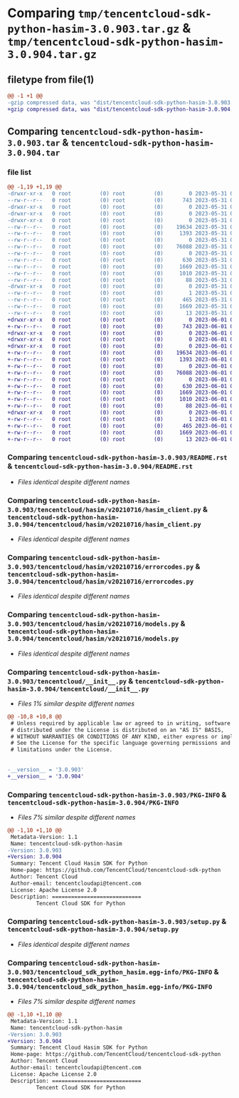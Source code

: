 # Comparing `tmp/tencentcloud-sdk-python-hasim-3.0.903.tar.gz` & `tmp/tencentcloud-sdk-python-hasim-3.0.904.tar.gz`

## filetype from file(1)

```diff
@@ -1 +1 @@
-gzip compressed data, was "dist/tencentcloud-sdk-python-hasim-3.0.903.tar", last modified: Wed May 31 02:12:50 2023, max compression
+gzip compressed data, was "dist/tencentcloud-sdk-python-hasim-3.0.904.tar", last modified: Thu Jun  1 02:36:17 2023, max compression
```

## Comparing `tencentcloud-sdk-python-hasim-3.0.903.tar` & `tencentcloud-sdk-python-hasim-3.0.904.tar`

### file list

```diff
@@ -1,19 +1,19 @@
-drwxr-xr-x   0 root         (0) root         (0)        0 2023-05-31 02:12:50.000000 tencentcloud-sdk-python-hasim-3.0.903/
--rw-r--r--   0 root         (0) root         (0)      743 2023-05-31 02:12:50.000000 tencentcloud-sdk-python-hasim-3.0.903/README.rst
-drwxr-xr-x   0 root         (0) root         (0)        0 2023-05-31 02:12:50.000000 tencentcloud-sdk-python-hasim-3.0.903/tencentcloud/
-drwxr-xr-x   0 root         (0) root         (0)        0 2023-05-31 02:12:50.000000 tencentcloud-sdk-python-hasim-3.0.903/tencentcloud/hasim/
-drwxr-xr-x   0 root         (0) root         (0)        0 2023-05-31 02:12:50.000000 tencentcloud-sdk-python-hasim-3.0.903/tencentcloud/hasim/v20210716/
--rw-r--r--   0 root         (0) root         (0)    19634 2023-05-31 02:12:50.000000 tencentcloud-sdk-python-hasim-3.0.903/tencentcloud/hasim/v20210716/hasim_client.py
--rw-r--r--   0 root         (0) root         (0)     1393 2023-05-31 02:12:50.000000 tencentcloud-sdk-python-hasim-3.0.903/tencentcloud/hasim/v20210716/errorcodes.py
--rw-r--r--   0 root         (0) root         (0)        0 2023-05-31 02:12:50.000000 tencentcloud-sdk-python-hasim-3.0.903/tencentcloud/hasim/v20210716/__init__.py
--rw-r--r--   0 root         (0) root         (0)    76088 2023-05-31 02:12:50.000000 tencentcloud-sdk-python-hasim-3.0.903/tencentcloud/hasim/v20210716/models.py
--rw-r--r--   0 root         (0) root         (0)        0 2023-05-31 02:12:50.000000 tencentcloud-sdk-python-hasim-3.0.903/tencentcloud/hasim/__init__.py
--rw-r--r--   0 root         (0) root         (0)      630 2023-05-31 02:12:50.000000 tencentcloud-sdk-python-hasim-3.0.903/tencentcloud/__init__.py
--rw-r--r--   0 root         (0) root         (0)     1669 2023-05-31 02:12:50.000000 tencentcloud-sdk-python-hasim-3.0.903/PKG-INFO
--rw-r--r--   0 root         (0) root         (0)     1010 2023-05-31 02:12:50.000000 tencentcloud-sdk-python-hasim-3.0.903/setup.py
--rw-r--r--   0 root         (0) root         (0)       88 2023-05-31 02:12:50.000000 tencentcloud-sdk-python-hasim-3.0.903/setup.cfg
-drwxr-xr-x   0 root         (0) root         (0)        0 2023-05-31 02:12:50.000000 tencentcloud-sdk-python-hasim-3.0.903/tencentcloud_sdk_python_hasim.egg-info/
--rw-r--r--   0 root         (0) root         (0)        1 2023-05-31 02:12:50.000000 tencentcloud-sdk-python-hasim-3.0.903/tencentcloud_sdk_python_hasim.egg-info/dependency_links.txt
--rw-r--r--   0 root         (0) root         (0)      465 2023-05-31 02:12:50.000000 tencentcloud-sdk-python-hasim-3.0.903/tencentcloud_sdk_python_hasim.egg-info/SOURCES.txt
--rw-r--r--   0 root         (0) root         (0)     1669 2023-05-31 02:12:50.000000 tencentcloud-sdk-python-hasim-3.0.903/tencentcloud_sdk_python_hasim.egg-info/PKG-INFO
--rw-r--r--   0 root         (0) root         (0)       13 2023-05-31 02:12:50.000000 tencentcloud-sdk-python-hasim-3.0.903/tencentcloud_sdk_python_hasim.egg-info/top_level.txt
+drwxr-xr-x   0 root         (0) root         (0)        0 2023-06-01 02:36:17.000000 tencentcloud-sdk-python-hasim-3.0.904/
+-rw-r--r--   0 root         (0) root         (0)      743 2023-06-01 02:36:17.000000 tencentcloud-sdk-python-hasim-3.0.904/README.rst
+drwxr-xr-x   0 root         (0) root         (0)        0 2023-06-01 02:36:17.000000 tencentcloud-sdk-python-hasim-3.0.904/tencentcloud/
+drwxr-xr-x   0 root         (0) root         (0)        0 2023-06-01 02:36:17.000000 tencentcloud-sdk-python-hasim-3.0.904/tencentcloud/hasim/
+drwxr-xr-x   0 root         (0) root         (0)        0 2023-06-01 02:36:17.000000 tencentcloud-sdk-python-hasim-3.0.904/tencentcloud/hasim/v20210716/
+-rw-r--r--   0 root         (0) root         (0)    19634 2023-06-01 02:36:17.000000 tencentcloud-sdk-python-hasim-3.0.904/tencentcloud/hasim/v20210716/hasim_client.py
+-rw-r--r--   0 root         (0) root         (0)     1393 2023-06-01 02:36:17.000000 tencentcloud-sdk-python-hasim-3.0.904/tencentcloud/hasim/v20210716/errorcodes.py
+-rw-r--r--   0 root         (0) root         (0)        0 2023-06-01 02:36:17.000000 tencentcloud-sdk-python-hasim-3.0.904/tencentcloud/hasim/v20210716/__init__.py
+-rw-r--r--   0 root         (0) root         (0)    76088 2023-06-01 02:36:17.000000 tencentcloud-sdk-python-hasim-3.0.904/tencentcloud/hasim/v20210716/models.py
+-rw-r--r--   0 root         (0) root         (0)        0 2023-06-01 02:36:17.000000 tencentcloud-sdk-python-hasim-3.0.904/tencentcloud/hasim/__init__.py
+-rw-r--r--   0 root         (0) root         (0)      630 2023-06-01 02:36:17.000000 tencentcloud-sdk-python-hasim-3.0.904/tencentcloud/__init__.py
+-rw-r--r--   0 root         (0) root         (0)     1669 2023-06-01 02:36:17.000000 tencentcloud-sdk-python-hasim-3.0.904/PKG-INFO
+-rw-r--r--   0 root         (0) root         (0)     1010 2023-06-01 02:36:17.000000 tencentcloud-sdk-python-hasim-3.0.904/setup.py
+-rw-r--r--   0 root         (0) root         (0)       88 2023-06-01 02:36:17.000000 tencentcloud-sdk-python-hasim-3.0.904/setup.cfg
+drwxr-xr-x   0 root         (0) root         (0)        0 2023-06-01 02:36:17.000000 tencentcloud-sdk-python-hasim-3.0.904/tencentcloud_sdk_python_hasim.egg-info/
+-rw-r--r--   0 root         (0) root         (0)        1 2023-06-01 02:36:17.000000 tencentcloud-sdk-python-hasim-3.0.904/tencentcloud_sdk_python_hasim.egg-info/dependency_links.txt
+-rw-r--r--   0 root         (0) root         (0)      465 2023-06-01 02:36:17.000000 tencentcloud-sdk-python-hasim-3.0.904/tencentcloud_sdk_python_hasim.egg-info/SOURCES.txt
+-rw-r--r--   0 root         (0) root         (0)     1669 2023-06-01 02:36:17.000000 tencentcloud-sdk-python-hasim-3.0.904/tencentcloud_sdk_python_hasim.egg-info/PKG-INFO
+-rw-r--r--   0 root         (0) root         (0)       13 2023-06-01 02:36:17.000000 tencentcloud-sdk-python-hasim-3.0.904/tencentcloud_sdk_python_hasim.egg-info/top_level.txt
```

### Comparing `tencentcloud-sdk-python-hasim-3.0.903/README.rst` & `tencentcloud-sdk-python-hasim-3.0.904/README.rst`

 * *Files identical despite different names*

### Comparing `tencentcloud-sdk-python-hasim-3.0.903/tencentcloud/hasim/v20210716/hasim_client.py` & `tencentcloud-sdk-python-hasim-3.0.904/tencentcloud/hasim/v20210716/hasim_client.py`

 * *Files identical despite different names*

### Comparing `tencentcloud-sdk-python-hasim-3.0.903/tencentcloud/hasim/v20210716/errorcodes.py` & `tencentcloud-sdk-python-hasim-3.0.904/tencentcloud/hasim/v20210716/errorcodes.py`

 * *Files identical despite different names*

### Comparing `tencentcloud-sdk-python-hasim-3.0.903/tencentcloud/hasim/v20210716/models.py` & `tencentcloud-sdk-python-hasim-3.0.904/tencentcloud/hasim/v20210716/models.py`

 * *Files identical despite different names*

### Comparing `tencentcloud-sdk-python-hasim-3.0.903/tencentcloud/__init__.py` & `tencentcloud-sdk-python-hasim-3.0.904/tencentcloud/__init__.py`

 * *Files 1% similar despite different names*

```diff
@@ -10,8 +10,8 @@
 # Unless required by applicable law or agreed to in writing, software
 # distributed under the License is distributed on an "AS IS" BASIS,
 # WITHOUT WARRANTIES OR CONDITIONS OF ANY KIND, either express or implied.
 # See the License for the specific language governing permissions and
 # limitations under the License.
 
 
-__version__ = '3.0.903'
+__version__ = '3.0.904'
```

### Comparing `tencentcloud-sdk-python-hasim-3.0.903/PKG-INFO` & `tencentcloud-sdk-python-hasim-3.0.904/PKG-INFO`

 * *Files 7% similar despite different names*

```diff
@@ -1,10 +1,10 @@
 Metadata-Version: 1.1
 Name: tencentcloud-sdk-python-hasim
-Version: 3.0.903
+Version: 3.0.904
 Summary: Tencent Cloud Hasim SDK for Python
 Home-page: https://github.com/TencentCloud/tencentcloud-sdk-python
 Author: Tencent Cloud
 Author-email: tencentcloudapi@tencent.com
 License: Apache License 2.0
 Description: ============================
         Tencent Cloud SDK for Python
```

### Comparing `tencentcloud-sdk-python-hasim-3.0.903/setup.py` & `tencentcloud-sdk-python-hasim-3.0.904/setup.py`

 * *Files identical despite different names*

### Comparing `tencentcloud-sdk-python-hasim-3.0.903/tencentcloud_sdk_python_hasim.egg-info/PKG-INFO` & `tencentcloud-sdk-python-hasim-3.0.904/tencentcloud_sdk_python_hasim.egg-info/PKG-INFO`

 * *Files 7% similar despite different names*

```diff
@@ -1,10 +1,10 @@
 Metadata-Version: 1.1
 Name: tencentcloud-sdk-python-hasim
-Version: 3.0.903
+Version: 3.0.904
 Summary: Tencent Cloud Hasim SDK for Python
 Home-page: https://github.com/TencentCloud/tencentcloud-sdk-python
 Author: Tencent Cloud
 Author-email: tencentcloudapi@tencent.com
 License: Apache License 2.0
 Description: ============================
         Tencent Cloud SDK for Python
```

